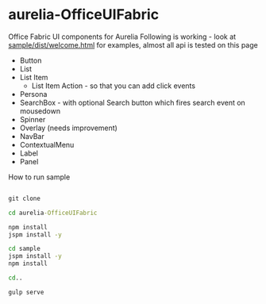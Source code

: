 # aurelia-OfficeUIFabric
Office Fabric UI components for Aurelia
Following is working - look at  [sample/dist/welcome.html](https://github.com/gautamsi/aurelia-OfficeUIFabric/blob/master/sample/dist/welcome.html) for examples, almost all api is tested on this page  

- Button
- List
- List Item
  - List Item Action - so that you can add click events
- Persona
- SearchBox - with optional Search button  which fires search event on mousedown
- Spinner
- Overlay (needs improvement)
- NavBar
- ContextualMenu
- Label
- Panel

How to run sample
````cmd

git clone

cd aurelia-OfficeUIFabric

npm install
jspm install -y

cd sample
jspm install -y
npm install

cd..

gulp serve

````